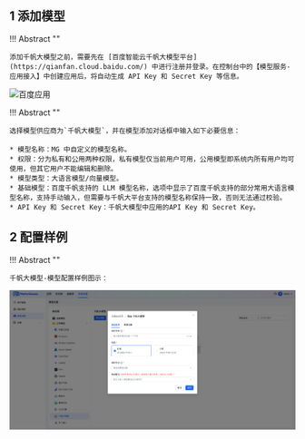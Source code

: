 ## 1 添加模型

!!! Abstract ""

    添加千帆大模型之前，需要先在 [百度智能云千帆大模型平台](https://qianfan.cloud.baidu.com/) 中进行注册并登录。在控制台中的【模型服务-应用接入】中创建应用后，将自动生成 API Key 和 Secret Key 等信息。

![百度应用](../../img/model/qianfan_app.png)

!!! Abstract ""

    选择模型供应商为`千帆大模型`，并在模型添加对话框中输入如下必要信息：

    * 模型名称：MG 中自定义的模型名称。
    * 权限：分为私有和公用两种权限，私有模型仅当前用户可用，公用模型即系统内所有用户均可使用，但其它用户不能编辑和删除。
    * 模型类型：大语言模型/向量模型。
    * 基础模型：百度千帆支持的 LLM 模型名称，选项中显示了百度千帆支持的部分常用大语言模型名称，支持手动输入，但需要与千帆大平台支持的模型名称保持一致，否则无法通过校验。
    * API Key 和 Secret Key：千帆大模型中应用的API Key 和 Secret Key。

## 2 配置样例

!!! Abstract ""

    千帆大模型-模型配置样例图示：

![千帆大模型](../../img/model/qianfan_model.png)
